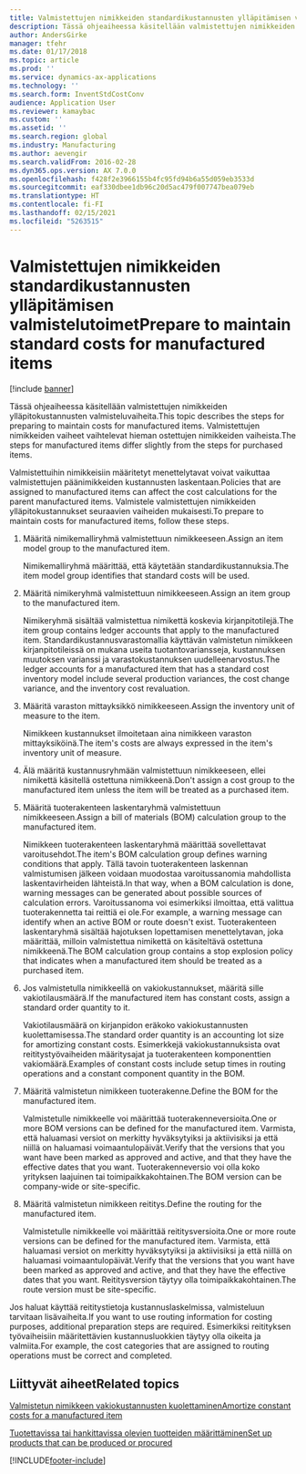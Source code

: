 ```yaml
---
title: Valmistettujen nimikkeiden standardikustannusten ylläpitämisen valmistelutoimet
description: Tässä ohjeaiheessa käsitellään valmistettujen nimikkeiden ylläpitokustannusten valmisteluvaiheita.
author: AndersGirke
manager: tfehr
ms.date: 01/17/2018
ms.topic: article
ms.prod: ''
ms.service: dynamics-ax-applications
ms.technology: ''
ms.search.form: InventStdCostConv
audience: Application User
ms.reviewer: kamaybac
ms.custom: ''
ms.assetid: ''
ms.search.region: global
ms.industry: Manufacturing
ms.author: aevengir
ms.search.validFrom: 2016-02-28
ms.dyn365.ops.version: AX 7.0.0
ms.openlocfilehash: f428f2e3966155b4fc95fd94b6a55d059eb3533d
ms.sourcegitcommit: eaf330dbee1db96c20d5ac479f007747bea079eb
ms.translationtype: HT
ms.contentlocale: fi-FI
ms.lasthandoff: 02/15/2021
ms.locfileid: "5263515"
---
```

# <a name="prepare-to-maintain-standard-costs-for-manufactured-items"></a><span data-ttu-id="a66dd-103">Valmistettujen nimikkeiden standardikustannusten ylläpitämisen valmistelutoimet</span><span class="sxs-lookup"><span data-stu-id="a66dd-103">Prepare to maintain standard costs for manufactured items</span></span>

[!include [banner](../includes/banner.md)]

<span data-ttu-id="a66dd-104">Tässä ohjeaiheessa käsitellään valmistettujen nimikkeiden ylläpitokustannusten valmisteluvaiheita.</span><span class="sxs-lookup"><span data-stu-id="a66dd-104">This topic describes the steps for preparing to maintain costs for manufactured items.</span></span> <span data-ttu-id="a66dd-105">Valmistettujen nimikkeiden vaiheet vaihtelevat hieman ostettujen nimikkeiden vaiheista.</span><span class="sxs-lookup"><span data-stu-id="a66dd-105">The steps for manufactured items differ slightly from the steps for purchased items.</span></span>

<span data-ttu-id="a66dd-106">Valmistettuihin nimikkeisiin määritetyt menettelytavat voivat vaikuttaa valmistettujen päänimikkeiden kustannusten laskentaan.</span><span class="sxs-lookup"><span data-stu-id="a66dd-106">Policies that are assigned to manufactured items can affect the cost calculations for the parent manufactured items.</span></span> <span data-ttu-id="a66dd-107">Valmistele valmistettujen nimikkeiden ylläpitokustannukset seuraavien vaiheiden mukaisesti.</span><span class="sxs-lookup"><span data-stu-id="a66dd-107">To prepare to maintain costs for manufactured items, follow these steps.</span></span>

1. <span data-ttu-id="a66dd-108">Määritä nimikemalliryhmä valmistettuun nimikkeeseen.</span><span class="sxs-lookup"><span data-stu-id="a66dd-108">Assign an item model group to the manufactured item.</span></span> 

   <span data-ttu-id="a66dd-109">Nimikemalliryhmä määrittää, että käytetään standardikustannuksia.</span><span class="sxs-lookup"><span data-stu-id="a66dd-109">The item model group identifies that standard costs will be used.</span></span>

2. <span data-ttu-id="a66dd-110">Määritä nimikeryhmä valmistettuun nimikkeeseen.</span><span class="sxs-lookup"><span data-stu-id="a66dd-110">Assign an item group to the manufactured item.</span></span> 

   <span data-ttu-id="a66dd-111">Nimikeryhmä sisältää valmistettua nimikettä koskevia kirjanpitotilejä.</span><span class="sxs-lookup"><span data-stu-id="a66dd-111">The item group contains ledger accounts that apply to the manufactured item.</span></span> <span data-ttu-id="a66dd-112">Standardikustannusvarastomallia käyttävän valmistetun nimikkeen kirjanpitotileissä on mukana useita tuotantovariansseja, kustannuksen muutoksen varianssi ja varastokustannuksen uudelleenarvostus.</span><span class="sxs-lookup"><span data-stu-id="a66dd-112">The ledger accounts for a manufactured item that has a standard cost inventory model include several production variances, the cost change variance, and the inventory cost revaluation.</span></span>

3. <span data-ttu-id="a66dd-113">Määritä varaston mittayksikkö nimikkeeseen.</span><span class="sxs-lookup"><span data-stu-id="a66dd-113">Assign the inventory unit of measure to the item.</span></span> 

   <span data-ttu-id="a66dd-114">Nimikkeen kustannukset ilmoitetaan aina nimikkeen varaston mittayksiköinä.</span><span class="sxs-lookup"><span data-stu-id="a66dd-114">The item's costs are always expressed in the item's inventory unit of measure.</span></span>

4. <span data-ttu-id="a66dd-115">Älä määritä kustannusryhmään valmistettuun nimikkeeseen, ellei nimikettä käsitellä ostettuna nimikkeenä.</span><span class="sxs-lookup"><span data-stu-id="a66dd-115">Don't assign a cost group to the manufactured item unless the item will be treated as a purchased item.</span></span>

5. <span data-ttu-id="a66dd-116">Määritä tuoterakenteen laskentaryhmä valmistettuun nimikkeeseen.</span><span class="sxs-lookup"><span data-stu-id="a66dd-116">Assign a bill of materials (BOM) calculation group to the manufactured item.</span></span> 

   <span data-ttu-id="a66dd-117">Nimikkeen tuoterakenteen laskentaryhmä määrittää sovellettavat varoitusehdot.</span><span class="sxs-lookup"><span data-stu-id="a66dd-117">The item's BOM calculation group defines warning conditions that apply.</span></span> <span data-ttu-id="a66dd-118">Tällä tavoin tuoterakenteen laskennan valmistumisen jälkeen voidaan muodostaa varoitussanomia mahdollista laskentavirheiden lähteistä.</span><span class="sxs-lookup"><span data-stu-id="a66dd-118">In that way, when a BOM calculation is done, warning messages can be generated about possible sources of calculation errors.</span></span> <span data-ttu-id="a66dd-119">Varoitussanoma voi esimerkiksi ilmoittaa, että valittua tuoterakennetta tai reittiä ei ole.</span><span class="sxs-lookup"><span data-stu-id="a66dd-119">For example, a warning message can identify when an active BOM or route doesn't exist.</span></span> <span data-ttu-id="a66dd-120">Tuoterakenteen laskentaryhmä sisältää hajotuksen lopettamisen menettelytavan, joka määrittää, milloin valmistettua nimikettä on käsiteltävä ostettuna nimikkeenä.</span><span class="sxs-lookup"><span data-stu-id="a66dd-120">The BOM calculation group contains a stop explosion policy that indicates when a manufactured item should be treated as a purchased item.</span></span>

6. <span data-ttu-id="a66dd-121">Jos valmistetulla nimikkeellä on vakiokustannukset, määritä sille vakiotilausmäärä.</span><span class="sxs-lookup"><span data-stu-id="a66dd-121">If the manufactured item has constant costs, assign a standard order quantity to it.</span></span> 

   <span data-ttu-id="a66dd-122">Vakiotilausmäärä on kirjanpidon eräkoko vakiokustannusten kuolettamisessa.</span><span class="sxs-lookup"><span data-stu-id="a66dd-122">The standard order quantity is an accounting lot size for amortizing constant costs.</span></span> <span data-ttu-id="a66dd-123">Esimerkkejä vakiokustannuksista ovat reititystyövaiheiden määritysajat ja tuoterakenteen komponenttien vakiomäärä.</span><span class="sxs-lookup"><span data-stu-id="a66dd-123">Examples of constant costs include setup times in routing operations and a constant component quantity in the BOM.</span></span>

7. <span data-ttu-id="a66dd-124">Määritä valmistetun nimikkeen tuoterakenne.</span><span class="sxs-lookup"><span data-stu-id="a66dd-124">Define the BOM for the manufactured item.</span></span> 

   <span data-ttu-id="a66dd-125">Valmistetulle nimikkeelle voi määrittää tuoterakenneversioita.</span><span class="sxs-lookup"><span data-stu-id="a66dd-125">One or more BOM versions can be defined for the manufactured item.</span></span> <span data-ttu-id="a66dd-126">Varmista, että haluamasi versiot on merkitty hyväksytyiksi ja aktiivisiksi ja että niillä on haluamasi voimaantulopäivät.</span><span class="sxs-lookup"><span data-stu-id="a66dd-126">Verify that the versions that you want have been marked as approved and active, and that they have the effective dates that you want.</span></span> <span data-ttu-id="a66dd-127">Tuoterakenneversio voi olla koko yrityksen laajuinen tai toimipaikkakohtainen.</span><span class="sxs-lookup"><span data-stu-id="a66dd-127">The BOM version can be company-wide or site-specific.</span></span>

8. <span data-ttu-id="a66dd-128">Määritä valmistetun nimikkeen reititys.</span><span class="sxs-lookup"><span data-stu-id="a66dd-128">Define the routing for the manufactured item.</span></span> 

   <span data-ttu-id="a66dd-129">Valmistetulle nimikkeelle voi määrittää reititysversioita.</span><span class="sxs-lookup"><span data-stu-id="a66dd-129">One or more route versions can be defined for the manufactured item.</span></span> <span data-ttu-id="a66dd-130">Varmista, että haluamasi versiot on merkitty hyväksytyiksi ja aktiivisiksi ja että niillä on haluamasi voimaantulopäivät.</span><span class="sxs-lookup"><span data-stu-id="a66dd-130">Verify that the versions that you want have been marked as approved and active, and that they have the effective dates that you want.</span></span> <span data-ttu-id="a66dd-131">Reititysversion täytyy olla toimipaikkakohtainen.</span><span class="sxs-lookup"><span data-stu-id="a66dd-131">The route version must be site-specific.</span></span>

<span data-ttu-id="a66dd-132">Jos haluat käyttää reititystietoja kustannuslaskelmissa, valmisteluun tarvitaan lisävaiheita.</span><span class="sxs-lookup"><span data-stu-id="a66dd-132">If you want to use routing information for costing purposes, additional preparation steps are required.</span></span> <span data-ttu-id="a66dd-133">Esimerkiksi reitityksen työvaiheisiin määritettävien kustannusluokkien täytyy olla oikeita ja valmiita.</span><span class="sxs-lookup"><span data-stu-id="a66dd-133">For example, the cost categories that are assigned to routing operations must be correct and completed.</span></span>

<a name="related-topics"></a><span data-ttu-id="a66dd-134">Liittyvät aiheet</span><span class="sxs-lookup"><span data-stu-id="a66dd-134">Related topics</span></span>
--------

[<span data-ttu-id="a66dd-135">Valmistetun nimikkeen vakiokustannusten kuolettaminen</span><span class="sxs-lookup"><span data-stu-id="a66dd-135">Amortize constant costs for a manufactured item</span></span>](amortize-constant-costs-manufactured-item.md)

[<span data-ttu-id="a66dd-136">Tuotettavissa tai hankittavissa olevien tuotteiden määrittäminen</span><span class="sxs-lookup"><span data-stu-id="a66dd-136">Set up products that can be produced or procured</span></span>](manufactured-items-treated-as-purchased-items.md)



[!INCLUDE[footer-include](../../includes/footer-banner.md)]